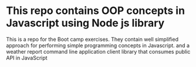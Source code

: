 # This repo contains OOP concepts in Javascript using Node js library

This is a repo for the Boot camp exercises. They contain well simplified approach for performing simple programming concepts in Javascript. and a weather report command line application client library that consumes public API in JavaScript
